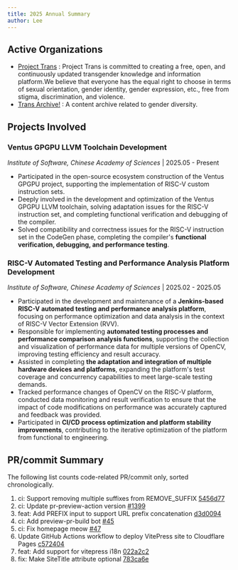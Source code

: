 ```yaml
---
title: 2025 Annual Summary
author: Lee
---
```


## Active Organizations

- [Project Trans](https://github.com/project-trans) : Project Trans is committed to creating a free, open, and continuously updated transgender knowledge and information platform.We believe that everyone has the equal right to choose in terms of sexual orientation, gender identity, gender expression, etc., free from stigma, discrimination, and violence.
- [Trans Archive!](https://github.com/trans-archive) : A content archive related to gender diversity.

## Projects Involved

### Ventus GPGPU LLVM Toolchain Development

_Institute of Software, Chinese Academy of Sciences_ | 2025.05 - Present

- Participated in the open-source ecosystem construction of the Ventus GPGPU project, supporting the implementation of RISC-V custom instruction sets.
- Deeply involved in the development and optimization of the Ventus GPGPU LLVM toolchain, solving adaptation issues for the RISC-V instruction set, and completing functional verification and debugging of the compiler.
- Solved compatibility and correctness issues for the RISC-V instruction set in the CodeGen phase, completing the compiler's **functional verification, debugging, and performance testing**.

### RISC-V Automated Testing and Performance Analysis Platform Development

_Institute of Software, Chinese Academy of Sciences_ | 2025.02 - 2025.05

- Participated in the development and maintenance of a **Jenkins-based RISC-V automated testing and performance analysis platform**, focusing on performance optimization and data analysis in the context of RISC-V Vector Extension (RVV).
- Responsible for implementing **automated testing processes and performance comparison analysis functions**, supporting the collection and visualization of performance data for multiple versions of OpenCV, improving testing efficiency and result accuracy.
- Assisted in completing **the adaptation and integration of multiple hardware devices and platforms**, expanding the platform's test coverage and concurrency capabilities to meet large-scale testing demands.
- Tracked performance changes of OpenCV on the RISC-V platform, conducted data monitoring and result verification to ensure that the impact of code modifications on performance was accurately captured and feedback was provided.
- Participated in **CI/CD process optimization and platform stability improvements**, contributing to the iterative optimization of the platform from functional to engineering.

## PR/commit Summary

The following list counts code-related PR/commit only, sorted chronologically.

<!-- 1. feat: Add ArticlesMenu [#1](https://github.com/trans-archive/archive/pull/1)
1. style: 调整脚注字号为 14px [3b2991f](https://github.com/ChisakaKanako/aboutTrans/commit/3b2991f5e3198eaabd6e49313cd117fd4db9df8c) -->

1. ci: Support removing multiple suffixes from REMOVE_SUFFIX [5456d77](https://github.com/project-trans/pr-preview-action/commit/5456d77e80e5385265294b03b9756c930da96cc4)
2. ci: Update pr-preview-action version [#1399](https://github.com/project-trans/MtF-wiki/pull/1399)
3. feat: Add PREFIX input to support URL prefix concatenation [d3d0094](https://github.com/project-trans/pr-preview-action/commit/d3d009467394a11a65b89dccf5df2c5617461918)
4. ci: Add preview-pr-build bot [#45](https://github.com/project-trans/FtM-wiki/pull/45)
5. ci: Fix homepage meow [#47](https://github.com/project-trans/FtM-wiki/pull/47)
6. Update GitHub Actions workflow to deploy VitePress site to Cloudflare Pages [c572404](https://github.com/ChisakaKanako/aboutTrans/commit/c572404600ff6747dfa47c1f683d57023f05f670)
7. feat: Add support for vitepress i18n [022a2c2](https://github.com/project-trans/vitepress-theme-project-trans/commit/022a2c20d69c9d6c8604f437cef872dc7240849b)
8. fix: Make SiteTitle attribute optional [783ca6e](https://github.com/project-trans/vitepress-theme-project-trans/commit/783ca6ed300fcefd8628430816922fdc88e3f183)
